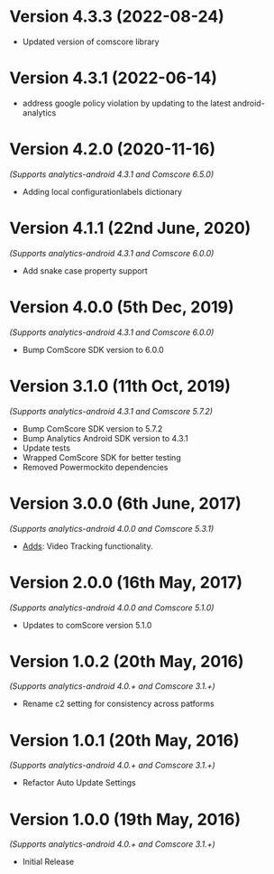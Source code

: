Version 4.3.3 (2022-08-24)
==============================
* Updated version of comscore library

Version 4.3.1 (2022-06-14)
==============================
* address google policy violation by updating to the latest android-analytics

Version 4.2.0 (2020-11-16)
==============================
*(Supports analytics-android 4.3.1 and Comscore 6.5.0)*

* Adding local configurationlabels dictionary


Version 4.1.1 (22nd June, 2020)
==============================
*(Supports analytics-android 4.3.1 and Comscore 6.0.0)*

 * Add snake case property support


Version 4.0.0 (5th Dec, 2019)
==============================
*(Supports analytics-android 4.3.1 and Comscore 6.0.0)*

 * Bump ComScore SDK version to 6.0.0

Version 3.1.0 (11th Oct, 2019)
==============================
*(Supports analytics-android 4.3.1 and Comscore 5.7.2)*

 * Bump ComScore SDK version to 5.7.2
 * Bump Analytics Android SDK version to 4.3.1
 * Update tests
 * Wrapped ComScore SDK for better testing
 * Removed Powermockito dependencies

Version 3.0.0 (6th June, 2017)
==============================
*(Supports analytics-android 4.0.0 and Comscore 5.3.1)*

 * [Adds](https://github.com/segment-integrations/analytics-android-integration-comscore/commit/0a95a27c40371be94ae142c32649e861a513aaa9): Video Tracking functionality. 

Version 2.0.0 (16th May, 2017)
==============================
*(Supports analytics-android 4.0.0 and Comscore 5.1.0)*

  * Updates to comScore version 5.1.0 

Version 1.0.2 (20th May, 2016)
==============================
*(Supports analytics-android 4.0.+ and Comscore 3.1.+)*

  * Rename c2 setting for consistency across patforms

Version 1.0.1 (20th May, 2016)
==============================
*(Supports analytics-android 4.0.+ and Comscore 3.1.+)*

  * Refactor Auto Update Settings

Version 1.0.0 (19th May, 2016)
==============================
*(Supports analytics-android 4.0.+ and Comscore 3.1.+)*

  * Initial Release
